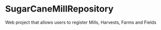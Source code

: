# SugarCaneMillRepository
Web project that allows users to register Mills, Harvests, Farms and Fields
